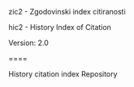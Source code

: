 zic2 - Zgodovinski index citiranosti

hic2 - History Index of Citation

Version: 2.0

====

History citation index Repository
